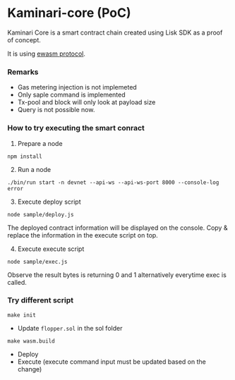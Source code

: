 # Kaminari-core (PoC)

Kaminari Core is a smart contract chain created using Lisk SDK as a proof of concept.

It is using [ewasm protocol](https://github.com/ewasm/design).

### Remarks

- Gas metering injection is not implemeted
- Only saple command is implemented
- Tx-pool and block will only look at payload size
- Query is not possible now.

### How to try executing the smart conract

1. Prepare a node

```
npm install
```

2. Run a node

```
./bin/run start -n devnet --api-ws --api-ws-port 8000 --console-log error
```

3. Execute deploy script

```
node sample/deploy.js
```

The deployed contract information will be displayed on the console.
Copy & replace the information in the execute script on top.

4. Execute execute script

```
node sample/exec.js
```

Observe the result bytes is returning 0 and 1 alternatively everytime exec is called.

### Try different script

```
make init
```

- Update `flopper.sol` in the sol folder

```
make wasm.build
```

- Deploy
- Execute (execute command input must be updated based on the change)
